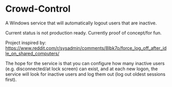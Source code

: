 # Crowd-Control
A Windows service that will automatically logout users that are inactive.

Current status is not production ready. Currently proof of concept/for fun.

Project inspired by: https://www.reddit.com/r/sysadmin/comments/8lbk7o/force_log_off_after_idle_on_shared_computers/

The hope for the service is that you can configure how many inactive users (e.g. disconnected/at lock screen) can exist, and at each new logon, the service will look for inactive users and log them out (log out oldest sessions first).
